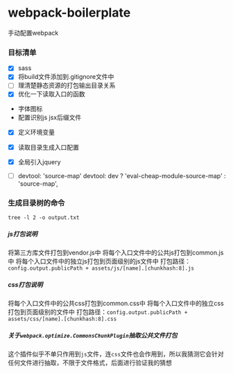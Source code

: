 # webpack-boilerplate
手动配置webpack


### 目标清单
- [x] sass
- [x] 将build文件添加到.gitignore文件中
- [ ] 理清楚静态资源的打包输出目录关系
- [x] 优化一下读取入口的函数
- 字体图标
- 配置识别js jsx后缀文件
- [x] 定义环境变量
- [x] 读取目录生成入口配置
- [x] 全局引入jquery
- [ ] devtool: 'source-map' devtool: dev ? 'eval-cheap-module-source-map' : 'source-map',



### 生成目录树的命令
`tree -l 2 -o output.txt`


##### js打包说明
将第三方库文件打包到vendor.js中
将每个入口文件中的公共js打包到common.js中
将每个入口文件中的独立js打包到页面级别的js文件中
打包路径：`config.output.publicPath + assets/js/[name].[chunkhash:8].js`


##### css打包说明
将每个入口文件中的公共css打包到common.css中
将每个入口文件中的独立css打包到页面级别的文件中
打包路径：`config.output.publicPath + assets/css/[name].[chunkhash:8].css`


##### 关于`webpack.optimize.CommonsChunkPlugin`抽取公共文件打包
这个插件似乎不单只作用到`js`文件，连`css`文件也会作用到，所以我猜测它会针对任何文件进行抽取，不限于文件格式，后面进行验证我的猜想

